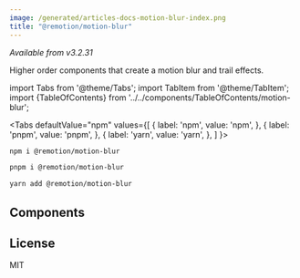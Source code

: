 ```yaml
---
image: /generated/articles-docs-motion-blur-index.png
title: "@remotion/motion-blur"
---
```


_Available from v3.2.31_

Higher order components that create a motion blur and trail effects.

import Tabs from '@theme/Tabs';
import TabItem from '@theme/TabItem';
import {TableOfContents} from '../../components/TableOfContents/motion-blur';

<Tabs
defaultValue="npm"
values={[
{ label: 'npm', value: 'npm', },
{ label: 'pnpm', value: 'pnpm', },
{ label: 'yarn', value: 'yarn', },
]
}>
<TabItem value="npm">

```bash
npm i @remotion/motion-blur
```

  </TabItem>

  <TabItem value="pnpm">

```bash
pnpm i @remotion/motion-blur
```

  </TabItem>

  <TabItem value="yarn">

```bash
yarn add @remotion/motion-blur
```

  </TabItem>
</Tabs>

## Components

<TableOfContents />

## License

MIT
